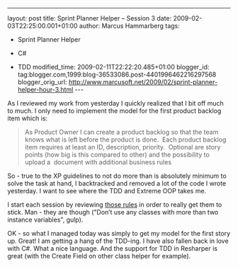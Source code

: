 ---
layout: post
title: Sprint Planner Helper – Session 3
date: 2009-02-03T22:25:00.001+01:00
author: Marcus Hammarberg
tags:
  - Sprint Planner Helper

  - C#
  - TDD
modified_time: 2009-02-11T22:22:20.485+01:00
blogger_id: tag:blogger.com,1999:blog-36533086.post-4401996462216297568
blogger_orig_url: http://www.marcusoft.net/2009/02/sprint-planner-helper-hour-3.html ---

As I reviewed my work from yesterday I quickly realized that I bit off
much to much. I only need to implement the model for the first product
backlog item which is:

> As Product Owner I can create a product backlog so that the team knows
> what is left before the product is done.  Each product backlog item
> requires at least an ID, description, priority.  Optional are story
> points (how big is this compared to other) and the possibility to
> upload a  document with additional business rules

So - true to the XP guidelines to not do more than is absolutely minimum
to solve the task at hand, I backtracked and removed a lot of the code I
wrote yesterday. I want to see where the TDD and Extreme OOP takes me.

I start each session by reviewing
<a href="http://milano-xpug.pbwiki.com/f/10080616-extreme-oop.pdf"
target="_blank">those rules</a> in order to really get them to stick.
Man - they are though ("Don’t use any classes with more than two
instance variables", gulp).

OK - so what I managed today was simply to get my model for the first
story up. Great! I am getting a hang of the TDD-ing. I have also fallen
back in love with C#. What a nice language. And the support for TDD in
Resharper is great (with the Create Field on other class helper for
example).
